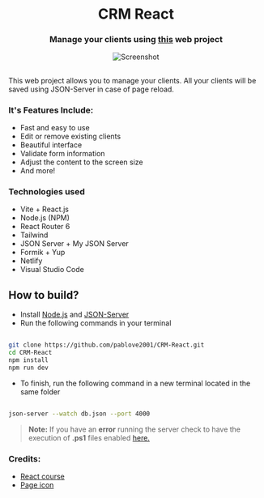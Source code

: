 <div>
<h1  align="center">CRM React</h1>
<h3  align="center">Manage your clients using  <a  href="https://pve-crm-react.netlify.app/"  target="_blank">this</a> web project</h3>
</div>

<p  align="center">
<img  src="https://user-images.githubusercontent.com/52970365/181863333-e148fa18-bb9c-4e64-8b29-14b0e58f10b9.png"  alt="Screenshot">
</p>

<h2>  </h2>

This web project allows you to manage your clients. All your clients will be saved using JSON-Server in case of page reload.

### It's Features Include:

- Fast and easy to use
- Edit or remove existing clients
- Beautiful interface
- Validate form information
- Adjust the content to the screen size
- And more!

### Technologies used

- Vite + React.js
- Node.js (NPM)
- React Router 6
- Tailwind
- JSON Server + My JSON Server
- Formik + Yup
- Netlify
- Visual Studio Code

## How to build?

- Install <a  href="https://nodejs.org/es/"  target="_blank">Node.js</a> and <a  href="https://www.npmjs.com/package/json-server"  target="_blank">JSON-Server</a>
- Run the following commands in your terminal

```bash

git clone https://github.com/pablove2001/CRM-React.git
cd CRM-React
npm install
npm run dev 

```
- To finish, run the following command in a new terminal located in the same folder

```bash

json-server --watch db.json --port 4000

```

>  **Note:** If you have an **error** running the server check to have the execution of **.ps1** files enabled <a  href="https://www.blai.blog/2019/05/habilitar-ejecucion-de-archivos-ps1-en.html"  target="_blank">here.</a>

  

### Credits:

  

-  <a  href="https://www.udemy.com/course/react-de-principiante-a-experto-creando-mas-de-10-aplicaciones/"  target="_blank">React course</a>
-  <a  href="https://www.flaticon.com/free-icons/crm"  title="coin icons">Page icon</a>